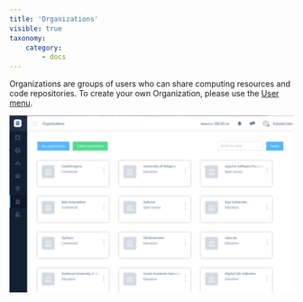 ```yaml
---
title: 'Organizations'
visible: true
taxonomy:
    category:
        - docs
---
```


Organizations are groups of users who can share computing resources and code repositories. To create your own Organization, please use the [User menu](../../user-menu#organizations).

![Organizations](organizations.png)